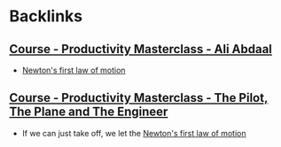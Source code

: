 
# Backlinks
## [Course - Productivity Masterclass - Ali Abdaal](<Course - Productivity Masterclass - Ali Abdaal.md>)
- [Newton's first law of motion](<Newton's first law of motion.md>)

## [Course - Productivity Masterclass - The Pilot, The Plane and The Engineer](<Course - Productivity Masterclass - The Pilot, The Plane and The Engineer.md>)
- If we can just take off, we let the [Newton's first law of motion](<Newton's first law of motion.md>)

